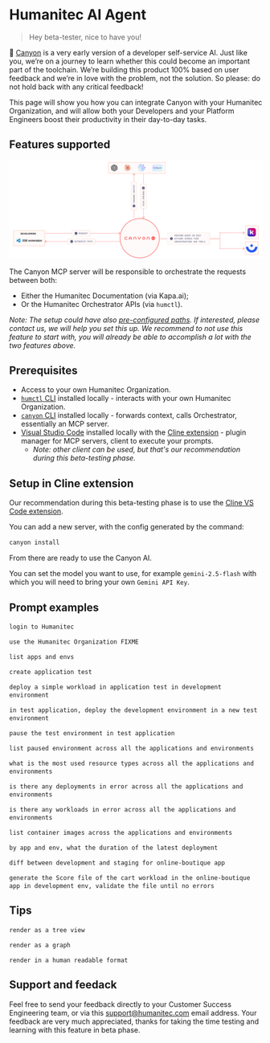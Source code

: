 # Humanitec AI Agent

> Hey beta-tester, nice to have you!

🌌 [Canyon](https://getcanyon.ai/) is a very early version of a developer self-service AI. Just like you, we’re on a journey to learn whether this could become an important part of the toolchain. We’re building this product 100% based on user feedback and we’re in love with the problem, not the solution. So please: do not hold back with any critical feedback!

This page will show you how you can integrate Canyon with your Humanitec Organization, and will allow both your Developers and your Platform Engineers boost their productivity in their day-to-day tasks.

## Features supported

![](canyon-ai.png)

The Canyon MCP server will be responsible to orchestrate the requests between both:
- Either the Humanitec Documentation (via Kapa.ai);
- Or the Humanitec Orchestrator APIs (via `humctl`).

_Note: The setup could have also [pre-configured paths](https://github.com/humanitec/canyon-demo-samples/tree/main/pipeline-actions-scripts). If interested, please contact us, we will help you set this up. We recommend to not use this feature to start with, you will already be able to accomplish a lot with the two features above._

## Prerequisites

- Access to your own Humanitec Organization.
- [`humctl` CLI](https://developer.humanitec.com/platform-orchestrator/docs/platform-orchestrator/cli/) installed locally - interacts with your own Humanitec Organization.
- [`canyon` CLI](https://github.com/humanitec/canyon-cli) installed locally - forwards context, calls Orchestrator, essentially an MCP server.
- [Visual Studio Code](https://code.visualstudio.com/download) installed locally with the [Cline extension](https://marketplace.visualstudio.com/items?itemName=saoudrizwan.claude-dev) - plugin manager for MCP servers, client to execute your prompts.
  - _Note: other client can be used, but that's our recommendation during this beta-testing phase._

## Setup in Cline extension

Our recommendation during this beta-testing phase is to use the [Cline VS Code extension](https://marketplace.visualstudio.com/items?itemName=saoudrizwan.claude-dev).

You can add a new server, with the config generated by the command:
```bash
canyon install
```

From there are ready to use the Canyon AI.

You can set the model you want to use, for example `gemini-2.5-flash` with which you will need to bring your own `Gemini API Key`.

## Prompt examples

```none
login to Humanitec
```

```none
use the Humanitec Organization FIXME
```

```none
list apps and envs
```

```none
create application test
```

```none
deploy a simple workload in application test in development environment
```

```none
in test application, deploy the development environment in a new test environment
```

```none
pause the test environment in test application
```

```none
list paused environment across all the applications and environments
```

```none
what is the most used resource types across all the applications and environments
```

```none
is there any deployments in error across all the applications and environments
```

```none
is there any workloads in error across all the applications and environments
```

```none
list container images across the applications and environments
```

```none
by app and env, what the duration of the latest deployment
```

```none
diff between development and staging for online-boutique app
```

```none
generate the Score file of the cart workload in the online-boutique app in development env, validate the file until no errors
```

## Tips

```none
render as a tree view
```

```none
render as a graph
```

```none
render in a human readable format
```

## Support and feedack

Feel free to send your feedback directly to your Customer Success Engineering team, or via this support@humanitec.com email address. Your feedback are very much appreciated, thanks for taking the time testing and learning with this feature in beta phase.
